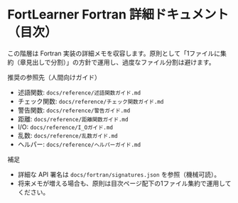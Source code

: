 # FortLearner Fortran 詳細ドキュメント（目次）

この階層は Fortran 実装の詳細メモを収容します。原則として「1ファイルに集約（章見出しで分割）」の方針で運用し、過度なファイル分割は避けます。

推奨の参照先（人間向けガイド）
- 述語関数: `docs/reference/述語関数ガイド.md`
- チェック関数: `docs/reference/チェック関数ガイド.md`
- 警告関数: `docs/reference/警告ガイド.md`
- 距離: `docs/reference/距離関数ガイド.md`
- I/O: `docs/reference/I_Oガイド.md`
- 乱数: `docs/reference/乱数ガイド.md`
- ヘルパー: `docs/reference/ヘルパーガイド.md`

補足
- 詳細な API 署名は `docs/fortran/signatures.json` を参照（機械可読）。
- 将来メモが増える場合も、原則は目次ページ配下の1ファイル集約で運用してください。


